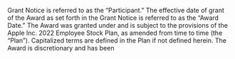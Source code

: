 Grant Notice is referred to as the “Participant.” The effective date of grant of the Award as set forth in the
Grant  Notice  is  referred  to  as  the  “Award  Date.”  The  Award  was  granted  under  and  is  subject  to  the
provisions  of  the  Apple  Inc.  2022  Employee  Stock  Plan,  as  amended  from  time  to  time  (the  “Plan”).
Capitalized terms are defined in the Plan if not defined herein. The Award is discretionary and has been